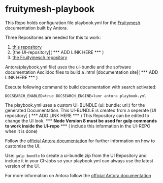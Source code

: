 # fruitymesh-playbook
This Repo holds configuration file playbook.yml for the [Fruitymesh ](https://github.com/PanaDel/fruitymesh) documentation built by Antora.

Three Repositories are needed for this to work:
1. [this repository](https://github.com/PanaDel/fruitymesh-playbook)
2. [the UI-repository]( *** ADD LINK HERE *** )
3. [the Fruitymesch repository](https://github.com/PanaDel/fruitymesh) 

Antora(playbook.yml file) uses the ui-bundle and the software documentation Asciidoc files to build a .html [documentation site]( *** ADD LINK HERE *** )

Execute following command to build documentation with search activated:
````
DOCSEARCH_ENABLED=true DOCSEARCH_ENGINE=lunr antora playbook.yml
````

The playbook.yml uses a custom UI-BUNDLE (ui: bundle: url:) for the generated Documentation.
This UI-BUNDLE is created from a seperate [UI repository] ( *** ADD LINK HERE *** )
This Repository can be edited to change the UI look.
*** **Node Version 8 must be used for gulp commands to work inside the UI-repo**  *** ( include this information in the UI-REPO when it is done)

Follow the [official Antora documentation](https://docs.antora.org/antora-ui-default/) for further information on how to customise the UI.

Use: ````gulp bundle```` to create a ui-bundle.zip from the UI Repository and include it in your CI-Jobs so your playbook.yml can always use the latest version of the UI.

For more information on Antora follow the [official Antora documentation](https://docs.antora.org/antora/2.0/)
